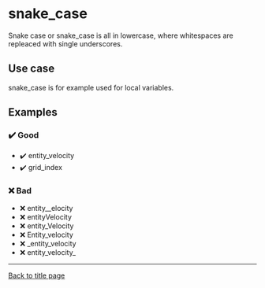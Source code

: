 # snake_case

Snake case or snake_case is all in lowercase, where whitespaces are repleaced with single underscores.

## Use case

snake_case is for example used for local variables.

## Examples

### ✔️ Good

- ✔️ entity\_velocity
- ✔️ grid\_index

### ❌ Bad

- ❌ entity\_\_elocity
- ❌ entityVelocity
- ❌ entity\_Velocity
- ❌ Entity\_velocity
- ❌ \_entity\_velocity
- ❌ entity_velocity\_

---

[Back to title page](./README.md)